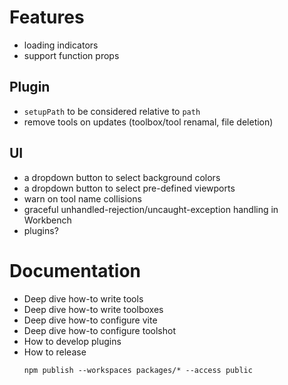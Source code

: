 # Features

- loading indicators
- support function props

## Plugin

- `setupPath` to be considered relative to `path`
- remove tools on updates (toolbox/tool renamal, file deletion)

## UI

- a dropdown button to select background colors
- a dropdown button to select pre-defined viewports
- warn on tool name collisions
- graceful unhandled-rejection/uncaught-exception handling in Workbench
- plugins?

# Documentation

- Deep dive how-to write tools
- Deep dive how-to write toolboxes
- Deep dive how-to configure vite
- Deep dive how-to configure toolshot
- How to develop plugins
- How to release
  ```shell
  npm publish --workspaces packages/* --access public
  ```

